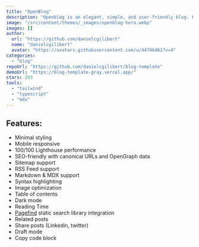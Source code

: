 ```yaml
---
title: "OpenBlog"
description: "Openblog is an elegant, simple, and user-friendly blog. Focused on accessibility, SEO and performance."
image: "/src/content/themes/_images/openblog-hero.webp"
images: []
author:
  url: "https://github.com/danielcgilibert"
  name: "danielcgilibert"
  avatar: "https://avatars.githubusercontent.com/u/44746462?v=4"
categories:
  - "blog"
repoUrl: "https://github.com/danielcgilibert/blog-template"
demoUrl: "https://blog-template-gray.vercel.app/"
stars: 293
tools:
  - "tailwind"
  - "typescript"
  - "mdx"
---
```


## Features:

- Minimal styling
- Mobile responsive
- 100/100 Lighthouse performance
- SEO-friendly with canonical URLs and OpenGraph data
- Sitemap support
- RSS Feed support
- Markdown & MDX support
- Syntax highlighting
- Image optimization
- Table of contents
- Dark mode
- Reading Time
- [Pagefind](https://pagefind.app/) static search library integration
- Related posts
- Share posts (Linkedin, twitter)
- Draft mode
- Copy code block
